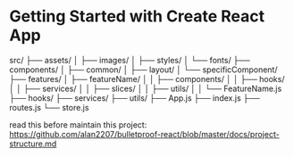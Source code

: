 # Getting Started with Create React App
src/
├── assets/
│   ├── images/
│   ├── styles/
│   └── fonts/
├── components/
│   ├── common/
│   ├── layout/
│   └── specificComponent/
├── features/
│   ├── featureName/
│   │   ├── components/
│   │   ├── hooks/
│   │   ├── services/
│   │   ├── slices/
│   │   ├── utils/
│   │   └── FeatureName.js
├── hooks/
├── services/
├── utils/
├── App.js
├── index.js
├── routes.js
└── store.js


read this before maintain this project: https://github.com/alan2207/bulletproof-react/blob/master/docs/project-structure.md

